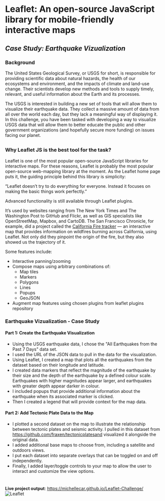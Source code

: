 # Leaflet: An open-source JavaScript library for mobile-friendly interactive maps
## _Case Study: Earthquake Vizualization_

### Background
The United States Geological Survey, or USGS for short, is responsible for providing scientific data about natural hazards, the health of our ecosystems and environment, and the impacts of climate and land-use change. Their scientists develop new methods and tools to supply timely, relevant, and useful information about the Earth and its processes.

The USGS is interested in building a new set of tools that will allow them to visualize their earthquake data. They collect a massive amount of data from all over the world each day, but they lack a meaningful way of displaying it. In this challenge, you have been tasked with developing a way to visualize USGS data that will allow them to better educate the public and other government organizations (and hopefully secure more funding) on issues facing our planet.
##

### Why Leaflet JS is the best tool for the task?
Leaflet is one of the most popular open-source JavaScript libraries for interactive maps. For these reasons, Leaflet is probably the most popular open-source web-mapping library at the moment. As the Leaflet home page puts it, the guiding principle behind this library is simplicity:

“Leaflet doesn’t try to do everything for everyone. Instead it focuses on making the basic things work perfectly.”

Advanced functionality is still available through Leaflet plugins. 

It’s used by websites ranging from The New York Times and The Washington Post to GitHub and Flickr, as well as GIS specialists like OpenStreetMap, Mapbox, and CartoDB. The San Francisco Chronicle, for example, did a project called the [California Fire tracker](https://www.sfchronicle.com/projects/california-fire-map/) — an interactive map that provides information on wildfires burning across California, using Leaflet. Not only did they pinpoint the origin of the fire, but they also showed us the trajectory of it.

Some features include:
* Interactive panning/zooming
* Compose maps using arbitrary combinations of:
    * Map tiles
    * Markers
    * Polygons
    * Lines
    * Popups
    * GeoJSON
* Augment map features using chosen plugins from leaflet plugins repository

### Earthquake Vizualization - Case Study

#### Part 1: Create the Earthquake Visualization
* Using the USGS earthquake data, I chose the "All Earthquakes from the Past 7 Days" data set. 
* I used the URL of the JSON data to pull in the data for the visualization. 
* Using Leaflet, I created a map that plots all the earthquakes from the dataset based on their longitude and latitude.
* I created data markers that reflect the magnitude of the earthquake by their size and the depth of the earthquake by a defined colour scale. Earthquakes with higher magnitudes appear larger, and earthquakes with greater depth appear darker in colour.
* I included popups that provide additional information about the earthquake when its associated marker is clicked.
* Then I created a legend that will provide context for the map data.


#### Part 2: Add Tectonic Plate Data to the Map
* I plotted a second dataset on the map to illustrate the relationship between tectonic plates and seismic activity. I pulled in this dataset from https://github.com/fraxen/tectonicplatesand visualized it alongside the original data.
* I added additional base maps to choose from, including a satellite and outdoors views.
* I put each dataset into separate overlays that can be toggled on and off independently.
* Finally, I added layer/toggle controls to your map to allow the user to interact and customize the view options.

#
**Live project output**: https://michellecar.github.io/Leaflet-Challenge/
![Leaflet](https://user-images.githubusercontent.com/115101031/218343163-57319301-0ceb-41f0-b118-a75cff827a73.gif)
